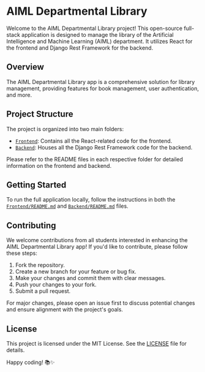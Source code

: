 # AIML Departmental Library

Welcome to the AIML Departmental Library project! This open-source full-stack application is designed to manage the library of the Artificial Intelligence and Machine Learning (AIML) department. It utilizes React for the frontend and Django Rest Framework for the backend.

## Overview

The AIML Departmental Library app is a comprehensive solution for library management, providing features for book management, user authentication, and more.

## Project Structure

The project is organized into two main folders:

- [`Frontend`](Frontend/README.md): Contains all the React-related code for the frontend.
- [`Backend`](Backend/README.md): Houses all the Django Rest Framework code for the backend.

Please refer to the README files in each respective folder for detailed information on the frontend and backend.

## Getting Started

To run the full application locally, follow the instructions in both the [`Frontend/README.md`](Frontend/README.md) and [`Backend/README.md`](Backend/README.md) files.

## Contributing

We welcome contributions from all students interested in enhancing the AIML Departmental Library app! If you'd like to contribute, please follow these steps:

1. Fork the repository.
2. Create a new branch for your feature or bug fix.
3. Make your changes and commit them with clear messages.
4. Push your changes to your fork.
5. Submit a pull request.

For major changes, please open an issue first to discuss potential changes and ensure alignment with the project's goals.

## License

This project is licensed under the MIT License. See the [LICENSE](LICENSE) file for details.

Happy coding! 📚✨
